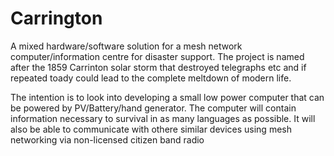 # Carrington
A mixed hardware/software solution for a mesh network computer/information centre for disaster support.
The project is named after the 1859 Carrinton solar storm that destroyed telegraphs etc and if repeated toady could lead
to the complete meltdown of modern life. 

The intention is to look into developing a small low power computer that can be powered by PV/Battery/hand generator.
The computer will contain information necessary to survival in as many languages as possible.
It will also be able to communicate with othere similar devices using mesh networking via non-licensed citizen band radio
